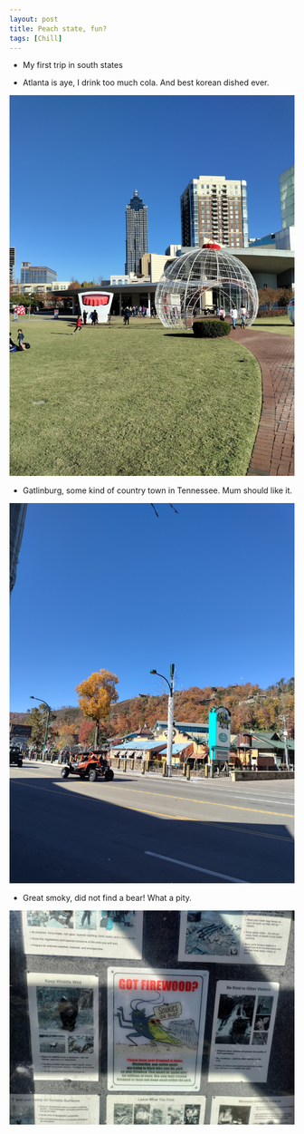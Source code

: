 ```yaml
---
layout: post
title: Peach state, fun?
tags: [Chill]
---
```


- My first trip in south states

- Atlanta is aye, I drink too much cola. And best korean dished ever.

<img src="/images/2021-11-02/img1.jpg" alt="Coca-Cola world" />

- Gatlinburg, some kind of country town in Tennessee. Mum should like it.

<img src="/images/2021-11-02/img2.jpg" alt="Gatlinburg" />

- Great smoky, did not find a bear! What a pity.

<img src="/images/2021-11-02/img3.jpg" alt="A funny poster" />